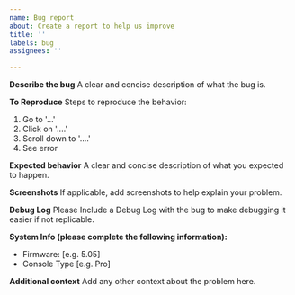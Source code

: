 ```yaml
---
name: Bug report
about: Create a report to help us improve
title: ''
labels: bug
assignees: ''

---
```


**Describe the bug**
A clear and concise description of what the bug is.

**To Reproduce**
Steps to reproduce the behavior:
1. Go to '...'
2. Click on '....'
3. Scroll down to '....'
4. See error

**Expected behavior**
A clear and concise description of what you expected to happen.

**Screenshots**
If applicable, add screenshots to help explain your problem.

**Debug Log**
Please Include a Debug Log with the bug to make debugging it easier if not replicable.

**System Info (please complete the following information):**
 - Firmware: [e.g. 5.05]
 - Console Type [e.g. Pro]

**Additional context**
Add any other context about the problem here.
